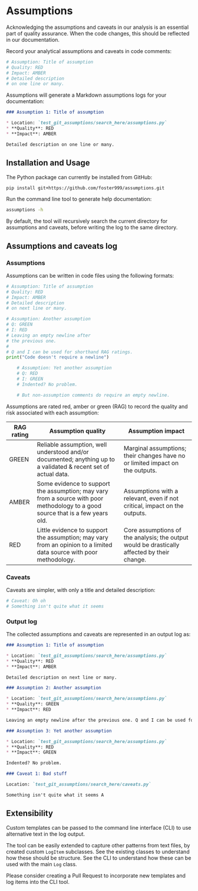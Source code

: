 # Assumptions

Acknowledging the assumptions and caveats in our analysis is an essential part of quality assurance.
When the code changes, this should be reflected in our documentation.

Record your analytical assumptions and caveats in code comments:

```py
# Assumption: Title of assumption
# Quality: RED
# Impact: AMBER
# Detailed description
# on one line or many.
```

Assumptions will generate a Markdown assumptions logs for your documentation:

```markdown
### Assumption 1: Title of assumption

* Location: `test_git_assumptions/search_here/assumptions.py`
* **Quality**: RED
* **Impact**: AMBER

Detailed description on one line or many.
```

## Installation and Usage

The Python package can currently be installed from GitHub:

```sh
pip install git+https://github.com/foster999/assumptions.git
```

Run the command line tool to generate help documentation:

```sh
assumptions -h
```

By default, the tool will recursively search the current directory for assumptions and caveats, before writing the log to the same directory.

## Assumptions and caveats log

### Assumptions

Assumptions can be written in code files using the following formats:

```py
# Assumption: Title of assumption
# Quality: RED
# Impact: AMBER
# Detailed description
# on next line or many.

# Assumption: Another assumption
# Q: GREEN
# I: RED
# Leaving an empty newline after
# the previous one.
#
# Q and I can be used for shorthand RAG ratings.
print("Code doesn't require a newline")

    # Assumption: Yet another assumption
    # Q: RED
    # I: GREEN
    # Indented? No problem.

    # But non-assumption comments do require an empty newline.
```
Assumptions are rated red, amber or green (RAG) to record the quality and risk associated with each assumption:

| RAG rating | Assumption quality | Assumption impact |
|------------|--------------------|-------------------|
| GREEN | Reliable assumption, well understood and/or documented; anything up to a validated & recent set of actual data. | Marginal assumptions; their changes have no or limited impact on the outputs.  |
| AMBER | Some evidence to support the assumption; may vary from a source with poor methodology to a good source that is a few years old. | Assumptions with a relevant, even if not critical, impact on the outputs. |
| RED   | Little evidence to support the assumption; may vary from an opinion to a limited data source with poor methodology. | Core assumptions of the analysis; the output would be drastically affected by their change. |

### Caveats

Caveats are simpler, with only a title and detailed description:

```py
# Caveat: Oh oh
# Something isn't quite what it seems
```

### Output log

The collected assumptions and caveats are represented in an output log as:

```md
### Assumption 1: Title of assumption

* Location: `test_git_assumptions/search_here/assumptions.py`
* **Quality**: RED
* **Impact**: AMBER

Detailed description on next line or many.

### Assumption 2: Another assumption

* Location: `test_git_assumptions/search_here/assumptions.py`
* **Quality**: GREEN
* **Impact**: RED

Leaving an empty newline after the previous one. Q and I can be used for shorthand RAG ratings.

### Assumption 3: Yet another assumption

* Location: `test_git_assumptions/search_here/assumptions.py`
* **Quality**: RED
* **Impact**: GREEN

Indented? No problem.

### Caveat 1: Bad stuff

Location: `test_git_assumptions/search_here/caveats.py`

Something isn't quite what it seems A
```

## Extensibility

Custom templates can be passed to the command line interface (CLI) to use alternative text in the log output.

The tool can be easily extended to capture other patterns from text files, by created custom `LogItem` subclasses. See the existing classes to understand how these should be structure. See the CLI to understand how these can be used with the main `Log` class.

Please consider creating a Pull Request to incorporate new templates and log items into the CLI tool.
